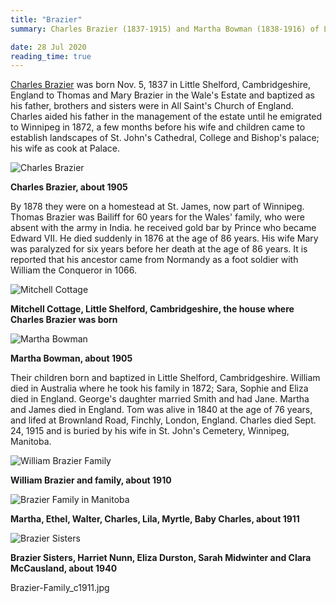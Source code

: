 ```yaml
---
title: "Brazier"
summary: Charles Brazier (1837-1915) and Martha Bowman (1838-1916) of Little Shelford, Cambridgshire, England and their descendants who settled in Manitoba.

date: 28 Jul 2020
reading_time: true
---
```


[Charles Brazier](/tree/ps01/ps01_049.html) was born Nov. 5, 1837 in Little Shelford, Cambridgeshire, England to Thomas and Mary Brazier in the Wale's Estate and baptized as his father, brothers and sisters were in All Saint's Church of England. Charles aided his father in the management of the estate until he emigrated to Winnipeg in 1872, a few months before his wife and children came to establish landscapes of St. John's Cathedral, College and Bishop's palace; his wife as cook at Palace.

![Charles Brazier](/img/Brazier_Charles.jpg)<figcaption><strong>Charles Brazier, about 1905</strong></figcaption>

By 1878 they were on a homestead at St. James, now part of Winnipeg. Thomas Brazier was Bailiff for 60 years for the Wales' family, who were absent with the army in India. he received gold bar by Prince who became Edward VII. He died suddenly in 1876 at the age of 86 years. His wife Mary was paralyzed for six years before her death at the age of 86 years. It is reported that his ancestor came from Normandy as a foot soldier with William the Conqueror in 1066.

![Mitchell Cottage](/img/Mitchell_cottage.jpg)<figcaption><strong>Mitchell Cottage, Little Shelford, Cambridgeshire, the house where Charles Brazier was born</strong></figcaption>

![Martha Bowman](/img/Bowman_Martha.jpg)<figcaption><strong>Martha Bowman, about 1905</strong></figcaption>

Their children born and baptized in Little Shelford, Cambridgeshire. William died in Australia where he took his family in 1872; Sara, Sophie and Eliza died in England. George's daughter married Smith and had Jane. Martha and James died in England. Tom was alive in 1840 at the age of 76 years, and lifed at Brownland Road, Finchly, London, England. Charles died Sept. 24, 1915 and is buried by his wife in St. John's Cemetery, Winnipeg, Manitoba.

![William Brazier Family](/img/Brazier_William_Polly.jpg)<figcaption><strong>William Brazier and family, about 1910</strong></figcaption>

![Brazier Family in Manitoba](/img/Brazier-Family_c1911.jpg)<figcaption><strong>Martha, Ethel, Walter, Charles, Lila, Myrtle, Baby Charles, about 1911</strong></figcaption>

![Brazier Sisters](/img/Brazier_sisters.jpg)<figcaption><strong>Brazier Sisters, Harriet Nunn, Eliza Durston, Sarah Midwinter and Clara McCausland, about 1940</strong></figcaption>

Brazier-Family_c1911.jpg
